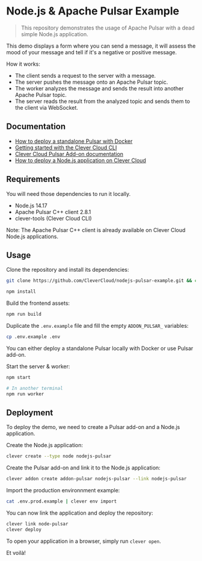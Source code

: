 # Node.js & Apache Pulsar Example

> This repository demonstrates the usage of Apache Pulsar with a dead simple Node.js application.

This demo displays a form where you can send a message, it will assess the mood of your message and tell if it's a negative or positive message.

How it works:

- The client sends a request to the server with a message.
- The server pushes the message onto an Apache Pulsar topic.
- The worker analyzes the message and sends the result into another Apache Pulsar topic.
- The server reads the result from the analyzed topic and sends them to the client via WebSocket.

## Documentation

- [How to deploy a standalone Pulsar with Docker](https://pulsar.apache.org/docs/en/standalone-docker/)
- [Getting started with the Clever Cloud CLI](https://www.clever-cloud.com/doc/getting-started/cli/)
- [Clever Cloud Pulsar Add-on documentation](https://www.clever-cloud.com/doc/deploy/addon/pulsar/)
- [How to deploy a Node.js application on Clever Cloud](https://www.clever-cloud.com/doc/deploy/application/javascript/by-framework/nodejs/)


## Requirements

You will need those dependencies to run it locally.

- Node.js 14.17
- Apache Pulsar C++ client 2.8.1
- clever-tools (Clever Cloud CLI)

Note: The Apache Pulsar C++ client is already available on Clever Cloud Node.js applications.

## Usage

Clone the repository and install its dependencies:

```bash
git clone https://github.com/CleverCloud/nodejs-pulsar-example.git && cd nodejs-pulsar-example

npm install
```

Build the frontend assets:

```bash
npm run build
```

Duplicate the `.env.example` file and fill the empty `ADDON_PULSAR_` variables:

```bash
cp .env.example .env
```

You can either deploy a standalone Pulsar locally with Docker or use Pulsar add-on.

Start the server & worker:

```bash
npm start

# In another terminal 
npm run worker 
```

## Deployment

To deploy the demo, we need to create a Pulsar add-on and a Node.js application.

Create the Node.js application:

```bash
clever create --type node nodejs-pulsar
```

Create the Pulsar add-on and link it to the Node.js application:

```bash
clever addon create addon-pulsar nodejs-pulsar --link nodejs-pulsar
```

Import the production environnment example:

```bash
cat .env.prod.example | clever env import
```

You can now link the application and deploy the repository:

```bash
clever link node-pulsar
clever deploy
```

To open your application in a browser, simply run `clever open`.

Et voilà!